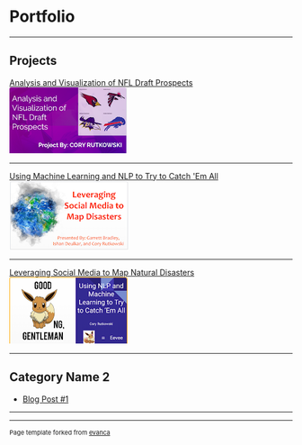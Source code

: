 # Portfolio

---

## Projects

[Analysis and Visualization of NFL Draft Prospects](/sample_page)
<br>
<img src="images/project1_thumbnail.png?raw=true"/>
<br>

---
[Using Machine Learning and NLP to Try to Catch 'Em All](/pdf/sample_presentation.pdf)
<br>
<img src="images/project2_thumbnail.png?raw=true"/>
<br>

---
[Leveraging Social Media to Map Natural Disasters](http://example.com/)
<br>
<img src="images/project3_thumbnail.png?raw=true"/>
<br>

---

## Category Name 2

- [Blog Post #1](https://medium.com/@cory.rutkowski/my-long-and-winding-data-science-journey-701921ad6c0d)
---




---
<p style="font-size:11px">Page template forked from <a href="https://github.com/evanca/quick-portfolio">evanca</a></p>
<!-- Remove above link if you don't want to attibute -->
